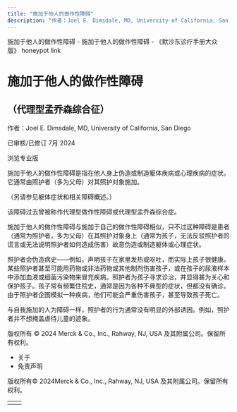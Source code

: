 ```yaml
---
title: "施加于他人的做作性障碍"
description: "作者：Joel E. Dimsdale, MD, University of California, San Diego"
---
```


﻿施加于他人的做作性障碍 \- 施加于他人的做作性障碍 \- 《默沙东诊疗手册大众版》 honeypot link

# 施加于他人的做作性障碍

## （代理型孟乔森综合征）

作者：Joel E. Dimsdale, MD, University of California, San Diego

已审核/已修订 7月 2024

浏览专业版

施加于他人的做作性障碍是指在他人身上伪造或制造躯体疾病或心理疾病的症状。它通常由照护者（多为父母）对其照护对象施加。

（另请参见躯体症状和相关障碍概述。）

该障碍过去曾被称作代理型做作性障碍或代理型孟乔森综合症。

施加于他人的做作性障碍与施加于自己的做作性障碍相似，只不过这种障碍是患者（通常为照护者，多为父母）在其照护对象身上（通常为孩子，无法反驳照护者的谎言或无法说明照护者如何造成伤害）故意伪造或制造躯体或心理症状。

照护者会伪造病史——例如，声明孩子在家里发热或呕吐，而实际上孩子很健康。某些照护者甚至可能用药物或非法药物或其他制剂伤害孩子，或在孩子的尿液样本中添加血液或细菌污染物来冒充疾病。照护者为孩子寻求诊治，并显得甚为关心和保护孩子。孩子常有频繁住院史，通常是因为各种不典型的症状，但都没有确诊。由于照护者企图模拟一种疾病，他们可能会严重伤害孩子，甚至导致孩子死亡。

与自我施加的人为障碍一样，照护者的行为通常没有明显的外部诱因。例如，照护者并不想掩盖虐待儿童的迹象。



版权所有 © 2024
Merck & Co., Inc., Rahway, NJ, USA 及其附属公司。保留所有权利。

- 关于
- 免责声明

版权所有© 2024Merck & Co., Inc., Rahway, NJ, USA 及其附属公司。保留所有权利。

|     |     |
| --- | --- |
|  |  |